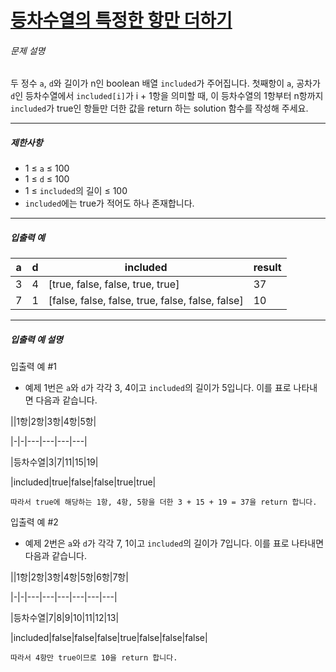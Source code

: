 # [등차수열의 특정한 항만 더하기](https://school.programmers.co.kr/learn/courses/30/lessons/181931)


###### 문제 설명


두 정수 `a`, `d`와 길이가 n인 boolean 배열 `included`가 주어집니다. 첫째항이 `a`, 공차가 `d`인 등차수열에서 `included[i]`가 i \+ 1항을 의미할 때, 이 등차수열의 1항부터 n항까지 `included`가 true인 항들만 더한 값을 return 하는 solution 함수를 작성해 주세요.




---


##### 제한사항


* 1 ≤ `a` ≤ 100
* 1 ≤ `d` ≤ 100
* 1 ≤ `included`의 길이 ≤ 100
* `included`에는 true가 적어도 하나 존재합니다.




---


##### 입출력 예




| a | d | included | result |
| --- | --- | --- | --- |
| 3 | 4 | \[true, false, false, true, true] | 37 |
| 7 | 1 | \[false, false, false, true, false, false, false] | 10 |




---


##### 입출력 예 설명


입출력 예 \#1


* 예제 1번은 `a`와 `d`가 각각 3, 4이고 `included`의 길이가 5입니다. 이를 표로 나타내면 다음과 같습니다.


\|\|1항\|2항\|3항\|4항\|5항\|


\|\-\|\-\|\-\-\-\|\-\-\-\|\-\-\-\|\-\-\-\|


\|등차수열\|3\|7\|11\|15\|19\|


\|included\|true\|false\|false\|true\|true\|



```
따라서 true에 해당하는 1항, 4항, 5항을 더한 3 + 15 + 19 = 37을 return 합니다.

```

입출력 예 \#2


* 예제 2번은 `a`와 `d`가 각각 7, 1이고 `included`의 길이가 7입니다. 이를 표로 나타내면 다음과 같습니다.


\|\|1항\|2항\|3항\|4항\|5항\|6항\|7항\|


\|\-\|\-\|\-\-\-\|\-\-\-\|\-\-\-\|\-\-\-\|\-\-\-\|\-\-\-\|


\|등차수열\|7\|8\|9\|10\|11\|12\|13\|


\|included\|false\|false\|false\|true\|false\|false\|false\|



```
따라서 4항만 true이므로 10을 return 합니다.

```

